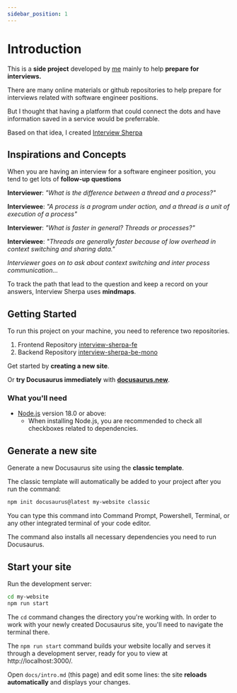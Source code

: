 ```yaml
---
sidebar_position: 1
---
```


# Introduction

This is a **side project** developed by [me](https://github.com/claycat) mainly to help **prepare for interviews.**

There are many online materials or github repositories to help prepare for interviews related with software engineer positions.

But I thought that having a platform that could connect the dots and have information saved in a service would be preferrable.

Based on that idea, I created [Interview Sherpa](https://www.interviewsherpa.site/topic)

## Inspirations and Concepts

When you are having an interview for a software engineer position, you tend to get lots of **follow-up questions**

**Interviewer**: *"What is the difference between a thread and a process?"*

**Interviewee**: *"A process is a program under action, and a thread is a unit of execution of a process"*

**Interviewer**: *"What is faster in general? Threads or processes?"*

**Interviewee**: *"Threads are generally faster because of low overhead in context switching and sharing data."*

*Interviewer goes on to ask about context switching and inter process communication...*

To track the path that lead to the question and keep a record on your answers, Interview Sherpa uses **mindmaps**.


## Getting Started

To run this project on your machine, you need to reference two repositories.

1. Frontend Repository [interview-sherpa-fe](https://github.com/claycat/interview-sherpa-fe)
2. Backend Repository [interview-sherpa-be-mono](https://github.com/claycat/interview-sherpa-be-mono)

Get started by **creating a new site**.

Or **try Docusaurus immediately** with **[docusaurus.new](https://docusaurus.new)**.

### What you'll need

- [Node.js](https://nodejs.org/en/download/) version 18.0 or above:
  - When installing Node.js, you are recommended to check all checkboxes related to dependencies.

## Generate a new site

Generate a new Docusaurus site using the **classic template**.

The classic template will automatically be added to your project after you run the command:

```bash
npm init docusaurus@latest my-website classic
```

You can type this command into Command Prompt, Powershell, Terminal, or any other integrated terminal of your code editor.

The command also installs all necessary dependencies you need to run Docusaurus.

## Start your site

Run the development server:

```bash
cd my-website
npm run start
```

The `cd` command changes the directory you're working with. In order to work with your newly created Docusaurus site, you'll need to navigate the terminal there.

The `npm run start` command builds your website locally and serves it through a development server, ready for you to view at http://localhost:3000/.

Open `docs/intro.md` (this page) and edit some lines: the site **reloads automatically** and displays your changes.
